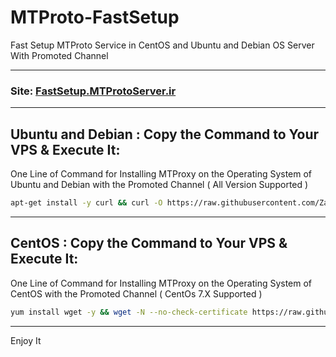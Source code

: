 # MTProto-FastSetup
Fast Setup MTProto Service in CentOS and Ubuntu and Debian OS Server With Promoted Channel
- - -
### Site: [FastSetup.MTProtoServer.ir](http://FastSetup.MTProtoServer.ir)
- - -
## Ubuntu and Debian : Copy the Command to Your VPS & Execute It:
One Line of Command for Installing MTProxy on the Operating System of Ubuntu and Debian with the Promoted Channel
( All Version Supported )

```bash
apt-get install -y curl && curl -O https://raw.githubusercontent.com/ZarinNegah/MTProto-FastSetup/master/MTProto-FastSetup-UD.sh && bash MTProto-FastSetup-UD.sh
```
- - -
## CentOS : Copy the Command to Your VPS & Execute It:
One Line of Command for Installing MTProxy on the Operating System of CentOS with the Promoted Channel
( CentOs 7.X Supported )

```bash
yum install wget -y && wget -N --no-check-certificate https://raw.githubusercontent.com/ZarinNegah/MTProto-FastSetup/master/MTProto-FastSetup-C.sh && bash MTProto-FastSetup-C.sh
```
- - -
Enjoy It
